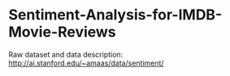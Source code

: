 # Sentiment-Analysis-for-IMDB-Movie-Reviews

Raw dataset and data description: http://ai.stanford.edu/~amaas/data/sentiment/
